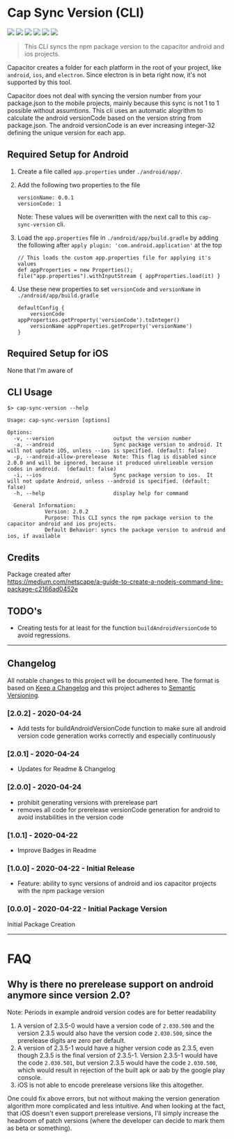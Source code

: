 # Cap Sync Version (CLI)

![](https://img.shields.io/npm/v/cap-sync-version/latest)
![](https://img.shields.io/npm/l/cap-sync-version)
![](https://img.shields.io/snyk/vulnerabilities/npm/cap-sync-version)
![](https://img.shields.io/badge/code_style-XO%2BPrettier-00eaf0)
![](https://img.shields.io/badge/released_with-np-lightgrey)
![](https://img.shields.io/badge/badges_from-shields.io-brightgreen)

> This CLI syncs the npm package version to the capacitor android and ios projects.

Capacitor creates a folder for each platform in the root of your project, like `android`, `ios`, and `electron`.
Since electron is in beta right now, it's not supported by this tool.

Capacitor does not deal with syncing the version number from your package.json to the mobile projects,
mainly because this sync is not 1 to 1 possible without assumtions.
This cli uses an automatic alogrithm to calculate the android versionCode based on the version string from package.json.
The android versionCode is an ever increasing integer-32 defining the unique version for each app.

## Required Setup for Android

1. Create a file called `app.properties` under `./android/app/`.

2. Add the following two properties to the file

    ```
    versionName: 0.0.1
    versionCode: 1
    ```

    Note: These values will be overwritten with the next call to this `cap-sync-version` cli.

3. Load the `app.properties` file in `./android/app/build.gradle` by adding the following after `apply plugin: 'com.android.application'` at the top

    ```
    // This loads the custom app.properties file for applying it's values
    def appProperties = new Properties();
    file("app.properties").withInputStream { appProperties.load(it) }
    ```

4. Use these new properties to set `versionCode` and `versionName` in `./android/app/build.gradle`

    ```
    defaultConfig {
        versionCode appProperties.getProperty('versionCode').toInteger()
        versionName appProperties.getProperty('versionName')
    }
    ```

## Required Setup for iOS

None that I'm aware of

## CLI Usage

```
$> cap-sync-version --help

Usage: cap-sync-version [options]

Options:
  -v, --version                   output the version number
  -a, --android                   Sync package version to android. It will not update iOS, unless --ios is specified. (default: false)
  -p, --android-allow-prerelease  Note: This flag is disabled since 2.0.0 and will be ignored, because it produced unrelieable version codes in android.  (default: false)
  -i, --ios                       Sync package version to ios.  It will not update Android, unless --android is specified. (default: false)
  -h, --help                      display help for command

  General Information:
            Version: 2.0.2
            Purpose: This CLI syncs the npm package version to the capacitor android and ios projects.
            Default Behavior: syncs the package version to android and ios, if available

```

## Credits

Package created after  
 https://medium.com/netscape/a-guide-to-create-a-nodejs-command-line-package-c2166ad0452e

## TODO's

-   Creating tests for at least for the function `buildAndroidVersionCode` to avoid regressions.

---

## Changelog

All notable changes to this project will be documented here.
The format is based on [Keep a Changelog](http://keepachangelog.com/en/1.0.0/)
and this project adheres to [Semantic Versioning](http://semver.org/spec/v2.0.0.html).

### [2.0.2] - 2020-04-24

-   Add tests for buildAndroidVersionCode function to make sure all android version code generation works correctly and especially continuously

### [2.0.1] - 2020-04-24

-   Updates for Readme & Changelog

### [2.0.0] - 2020-04-24

-   prohibit generating versions with prerelease part
-   removes all code for prerelease versionCode generation for android to avoid instabilities in the version code

### [1.0.1] - 2020-04-22

-   Improve Badges in Readme

### [1.0.0] - 2020-04-22 - Initial Release

-   Feature: ability to sync versions of android and ios capacitor projects with the npm package version

### [0.0.0] - 2020-04-22 - Initial Package Version

Initial Package Creation

---

# FAQ

## Why is there no prerelease support on android anymore since version 2.0?

Note: Periods in example android version codes are for better readability

1. A version of 2.3.5-0 would have a version code of `2.030.500`
   and the version 2.3.5 would also have the version code `2.030.500`, since the prerelease digits are zero per default.
2. A version of 2.3.5-1 would have a higher version code as 2.3.5, even though 2.3.5 is the final version of 2.3.5-1.
   Version 2.3.5-1 would have the code `2.030.501`, but version 2.3.5 would have the code `2.030.500`, which would result in rejection of the built apk or aab by the google play console.
3. iOS is not able to encode prerelease versions like this altogether.

One could fix above errors, but not without making the version generation algorithm more complicated and less intuitive.
And when looking at the fact, that iOS doesn't even support prerelease versions, I'll simply increase the headroom of patch versions (where the developer can decide to mark them as beta or something).
